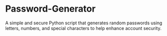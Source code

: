 # Password-Generator
A simple and secure Python script that generates random passwords using letters, numbers, and special characters to help enhance account security.

